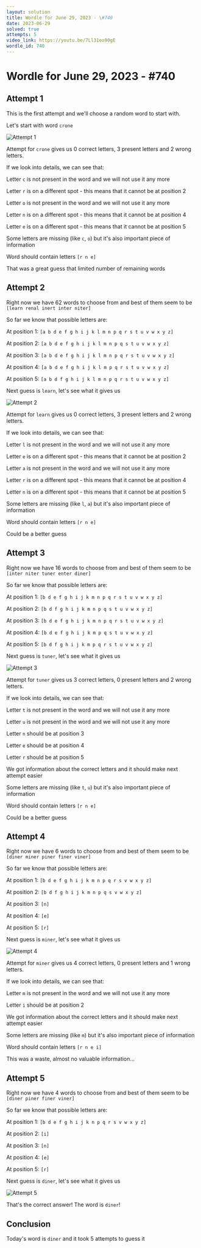 ```yaml
---
layout: solution
title: Wordle for June 29, 2023 - \#740
date: 2023-06-29
solved: true
attempts: 5
video_link: https://youtu.be/7Ll31eo90gE
wordle_id: 740
---
```


# Wordle for June 29, 2023 - \#740

## Attempt 1

This is the first attempt and we'll choose a random word to start with.

Let's start with word `crone`

![Attempt 1](2023-06-29/attempt-1.png)

Attempt for `crone` gives us 0 correct letters, 3 present letters and 2 wrong letters.

If we look into details, we can see that:

Letter `c` is not present in the word and we will not use it any more

Letter `r` is on a different spot - this means that it cannot be at position 2

Letter `o` is not present in the word and we will not use it any more

Letter `n` is on a different spot - this means that it cannot be at position 4

Letter `e` is on a different spot - this means that it cannot be at position 5

Some letters are missing (like `c`, `o`) but it's also important piece of information

Word should contain letters `[r n e]`

That was a great guess that limited number of remaining words



## Attempt 2

Right now we have 62 words to choose from and best of them seem to be `[learn renal inert inter niter]`

So far we know that possible letters are:

At position 1: `[a b d e f g h i j k l m n p q r s t u v w x y z]`

At position 2: `[a b d e f g h i j k l m n p q s t u v w x y z]`

At position 3: `[a b d e f g h i j k l m n p q r s t u v w x y z]`

At position 4: `[a b d e f g h i j k l m p q r s t u v w x y z]`

At position 5: `[a b d f g h i j k l m n p q r s t u v w x y z]`

Next guess is `learn`, let's see what it gives us

![Attempt 2](2023-06-29/attempt-2.png)

Attempt for `learn` gives us 0 correct letters, 3 present letters and 2 wrong letters.

If we look into details, we can see that:

Letter `l` is not present in the word and we will not use it any more

Letter `e` is on a different spot - this means that it cannot be at position 2

Letter `a` is not present in the word and we will not use it any more

Letter `r` is on a different spot - this means that it cannot be at position 4

Letter `n` is on a different spot - this means that it cannot be at position 5

Some letters are missing (like `l`, `a`) but it's also important piece of information

Word should contain letters `[r n e]`

Could be a better guess



## Attempt 3

Right now we have 16 words to choose from and best of them seem to be `[inter niter tuner enter diner]`

So far we know that possible letters are:

At position 1: `[b d e f g h i j k m n p q r s t u v w x y z]`

At position 2: `[b d f g h i j k m n p q s t u v w x y z]`

At position 3: `[b d e f g h i j k m n p q r s t u v w x y z]`

At position 4: `[b d e f g h i j k m p q s t u v w x y z]`

At position 5: `[b d f g h i j k m p q r s t u v w x y z]`

Next guess is `tuner`, let's see what it gives us

![Attempt 3](2023-06-29/attempt-3.png)

Attempt for `tuner` gives us 3 correct letters, 0 present letters and 2 wrong letters.

If we look into details, we can see that:

Letter `t` is not present in the word and we will not use it any more

Letter `u` is not present in the word and we will not use it any more

Letter `n` should be at position 3

Letter `e` should be at position 4

Letter `r` should be at position 5

We got information about the correct letters and it should make next attempt easier

Some letters are missing (like `t`, `u`) but it's also important piece of information

Word should contain letters `[r n e]`

Could be a better guess



## Attempt 4

Right now we have 6 words to choose from and best of them seem to be `[diner miner piner finer viner]`

So far we know that possible letters are:

At position 1: `[b d e f g h i j k m n p q r s v w x y z]`

At position 2: `[b d f g h i j k m n p q s v w x y z]`

At position 3: `[n]`

At position 4: `[e]`

At position 5: `[r]`

Next guess is `miner`, let's see what it gives us

![Attempt 4](2023-06-29/attempt-4.png)

Attempt for `miner` gives us 4 correct letters, 0 present letters and 1 wrong letters.

If we look into details, we can see that:

Letter `m` is not present in the word and we will not use it any more

Letter `i` should be at position 2

We got information about the correct letters and it should make next attempt easier

Some letters are missing (like `m`) but it's also important piece of information

Word should contain letters `[r n e i]`

This was a waste, almost no valuable information...



## Attempt 5

Right now we have 4 words to choose from and best of them seem to be `[diner piner finer viner]`

So far we know that possible letters are:

At position 1: `[b d e f g h i j k n p q r s v w x y z]`

At position 2: `[i]`

At position 3: `[n]`

At position 4: `[e]`

At position 5: `[r]`

Next guess is `diner`, let's see what it gives us

![Attempt 5](2023-06-29/attempt-5.png)

That's the correct answer! The word is `diner`!

## Conclusion

Today's word is `diner` and it took 5 attempts to guess it


